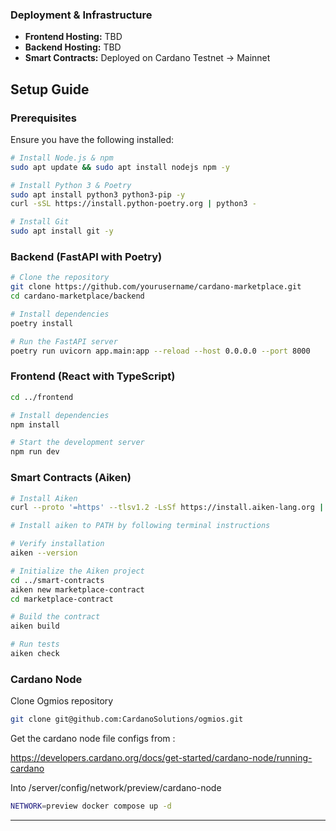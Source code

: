 ### Deployment & Infrastructure

- **Frontend Hosting:** TBD
- **Backend Hosting:** TBD
- **Smart Contracts:** Deployed on Cardano Testnet → Mainnet

## **Setup Guide**

### **Prerequisites**
Ensure you have the following installed:

```sh
# Install Node.js & npm
sudo apt update && sudo apt install nodejs npm -y

# Install Python 3 & Poetry
sudo apt install python3 python3-pip -y
curl -sSL https://install.python-poetry.org | python3 -

# Install Git
sudo apt install git -y
```

### **Backend (FastAPI with Poetry)**

```sh
# Clone the repository
git clone https://github.com/yourusername/cardano-marketplace.git
cd cardano-marketplace/backend

# Install dependencies
poetry install

# Run the FastAPI server
poetry run uvicorn app.main:app --reload --host 0.0.0.0 --port 8000
```

### **Frontend (React with TypeScript)**

```sh
cd ../frontend

# Install dependencies
npm install

# Start the development server
npm run dev
```

### **Smart Contracts (Aiken)**

```sh
# Install Aiken
curl --proto '=https' --tlsv1.2 -LsSf https://install.aiken-lang.org | sh

# Install aiken to PATH by following terminal instructions

# Verify installation
aiken --version

# Initialize the Aiken project
cd ../smart-contracts
aiken new marketplace-contract
cd marketplace-contract

# Build the contract
aiken build

# Run tests
aiken check
```
### **Cardano Node**

Clone Ogmios repository
```sh
git clone git@github.com:CardanoSolutions/ogmios.git
```

Get the cardano node file configs from : 

https://developers.cardano.org/docs/get-started/cardano-node/running-cardano

Into /server/config/network/preview/cardano-node

```sh
NETWORK=preview docker compose up -d
```

---